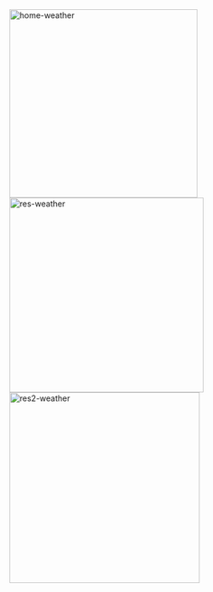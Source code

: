 
<img width="333" alt="home-weather" src="https://github.com/Starfosse/weatherApp/assets/77751009/daf7f812-43bb-4b0f-b085-e718b9237394">
  
<img width="344" alt="res-weather" src="https://github.com/Starfosse/weatherApp/assets/77751009/3108b330-8c57-426b-b216-985b109043d2">
  
<img width="337" alt="res2-weather" src="https://github.com/Starfosse/weatherApp/assets/77751009/2b7c1ef9-c79c-4e7c-af20-137033ee1377">
